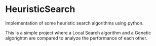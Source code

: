 # HeuristicSearch
Implementation of some heuristic search algorithms using python.

This is a simple project where a Local Search algorithm and a Genetic algorightm are compared to analyze the performance of each other.
